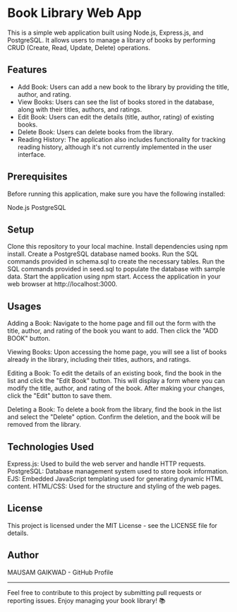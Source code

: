 # Book Library Web App
This is a simple web application built using Node.js, Express.js, and PostgreSQL. It allows users to manage a library of books by performing CRUD (Create, Read, Update, Delete) operations.

## Features
* Add Book: Users can add a new book to the library by providing the title, author, and rating.
* View Books: Users can see the list of books stored in the database, along with their titles, authors, and ratings.
* Edit Book: Users can edit the details (title, author, rating) of existing books.
* Delete Book: Users can delete books from the library.
* Reading History: The application also includes functionality for tracking reading history, although it's not currently implemented in the user interface.
## Prerequisites
Before running this application, make sure you have the following installed:

Node.js
PostgreSQL
## Setup
Clone this repository to your local machine.
Install dependencies using npm install.
Create a PostgreSQL database named books.
Run the SQL commands provided in schema.sql to create the necessary tables.
Run the SQL commands provided in seed.sql to populate the database with sample data.
Start the application using npm start.
Access the application in your web browser at http://localhost:3000.
## Usages
Adding a Book: Navigate to the home page and fill out the form with the title, author, and rating of the book you want to add. Then click the "ADD BOOK" button.

Viewing Books: Upon accessing the home page, you will see a list of books already in the library, including their titles, authors, and ratings.

Editing a Book: To edit the details of an existing book, find the book in the list and click the "Edit Book" button. This will display a form where you can modify the title, author, and rating of the book. After making your changes, click the "Edit" button to save them.

Deleting a Book: To delete a book from the library, find the book in the list and select the "Delete" option. Confirm the deletion, and the book will be removed from the library.

## Technologies Used
Express.js: Used to build the web server and handle HTTP requests.
PostgreSQL: Database management system used to store book information.
EJS: Embedded JavaScript templating used for generating dynamic HTML content.
HTML/CSS: Used for the structure and styling of the web pages.
## License
This project is licensed under the MIT License - see the LICENSE file for details.

## Author
MAUSAM GAIKWAD - GitHub Profile

--- 

Feel free to contribute to this project by submitting pull requests or reporting issues. Enjoy managing your book library! 📚
